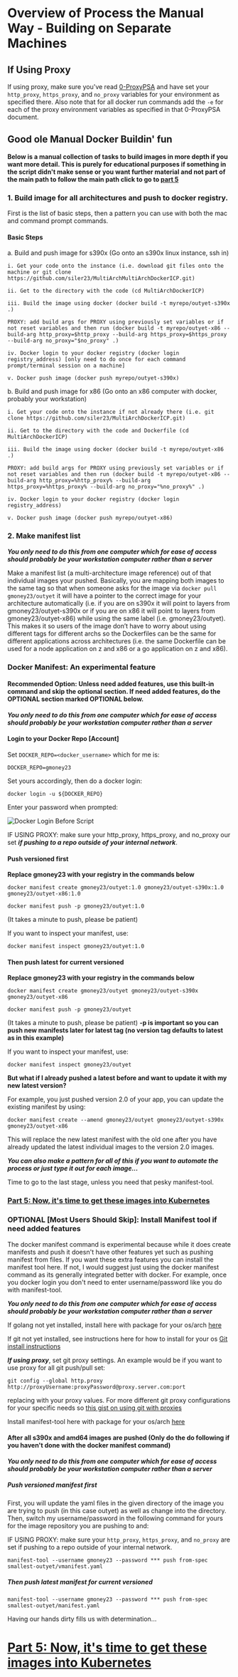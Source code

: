 # Overview of Process the Manual Way - Building on Separate Machines

## If Using Proxy
If using proxy, make sure you've read [0-ProxyPSA](0-ProxyPSA.md) and have set your `http_proxy`, `https_proxy`, and `no_proxy` variables for your environment as specified there. Also note that for all docker run commands add the `-e` for each of the proxy environment variables as specified in that 0-ProxyPSA document.

## Good ole Manual Docker Buildin' fun

**Below is a manual collection of tasks to build images in more depth if you want more detail. This is purely for educational purposes if something in the script didn't make sense or you want further material and not part of the main path to follow the main path click to go to [part 5](5-Deploy-to-Kubernetes.md)**

### 1.	Build image for all architectures and push to docker registry.
First is the list of basic steps, then a pattern you can use with both the mac and command  prompt commands.

#### Basic Steps
  a. Build and push image for s390x (Go onto an s390x linux instance, ssh in)

    i. Get your code onto the instance (i.e. download git files onto the machine or git clone https://github.com/siler23/MultiArchMultiArchDockerICP.git)

    ii. Get to the directory with the code (cd MultiArchDockerICP)

    iii. Build the image using docker (docker build -t myrepo/outyet-s390x .)

    PROXY: add build args for PROXY using previously set variables or if not reset variables and then run (docker build -t myrepo/outyet-x86 --build-arg http_proxy=$http_proxy --build-arg https_proxy=$https_proxy --build-arg no_proxy="$no_proxy" .)

    iv. Docker login to your docker registry (docker login registry_address) [only need to do once for each command prompt/terminal session on a machine]

    v. Docker push image (docker push myrepo/outyet-s390x)

  b. Build and push image for x86 (Go onto an x86 computer with docker, probably your workstation)

    i. Get your code onto the instance if not already there (i.e. git clone https://github.com/siler23/MultiArchDockerICP.git)

    ii. Get to the directory with the code and Dockerfile (cd MultiArchDockerICP)

    iii. Build the image using docker (docker build -t myrepo/outyet-x86 .)

    PROXY: add build args for PROXY using previously set variables or if not reset variables and then run (docker build -t myrepo/outyet-x86 --build-arg http_proxy=%http_proxy% --build-arg https_proxy=%https_proxy% --build-arg no_proxy="%no_proxy%" .)

    iv. Docker login to your docker registry (docker login registry_address)

    v. Docker push image (docker push myrepo/outyet-x86)

### 2.	Make manifest list
***You only need to do this from one computer which for ease of access should probably be your workstation computer rather than a server***

Make a manifest list (a multi-architecture image reference) out of that individual images your pushed. Basically, you are mapping both images to the same tag so that when someone asks for the image via `docker pull gmoney23/outyet` it will have a pointer to the correct image for your architecture automatically (i.e. if you are on s390x it will point to layers from gmoney23/outyet-s390x or if you are on x86 it will point to layers from gmoney23/outyet-x86) while using the same label (i.e. gmoney23/outyet). This makes it so users of the image don’t have to worry about using different tags for different archs so the Dockerfiles can be the same for different applications across architectures (i.e. the same Dockerfile can be used for a node application on z and x86 or a go application on z and x86).

### Docker Manifest: An experimental feature

#### Recommended Option: Unless need added features, use this built-in command and skip the optional section. If need added features, do the OPTIONAL section marked OPTIONAL below.
***You only need to do this from one computer which for ease of access should probably be your workstation computer rather than a server***

#### Login to your Docker Repo [Account]

Set `DOCKER_REPO=<docker_username>` which for me is:

```
DOCKER_REPO=gmoney23
```

Set yours accordingly, then do a docker login:

```
docker login -u ${DOCKER_REPO}
```

Enter your password when prompted:

![Docker Login Before Script](images/docker_login_before_script.png)

IF USING PROXY: make sure your http_proxy, https_proxy, and no_proxy our set ***if pushing to a repo outside of your internal network***.
#### Push versioned first

**Replace gmoney23 with your registry in the commands below**

```
docker manifest create gmoney23/outyet:1.0 gmoney23/outyet-s390x:1.0 gmoney23/outyet-x86:1.0
```

```
docker manifest push -p gmoney23/outyet:1.0
```

(It takes a minute to push, please be patient)

If you want to inspect your manifest, use:

```
docker manifest inspect gmoney23/outyet:1.0
```

#### Then push latest for current versioned

**Replace gmoney23 with your registry in the commands below**

```
docker manifest create gmoney23/outyet gmoney23/outyet-s390x gmoney23/outyet-x86
```

```
docker manifest push -p gmoney23/outyet
```

(It takes a minute to push, please be patient)
**-p is important so you can push new manifests later for latest tag (no version tag defaults to latest as in this example)**

If you want to inspect your manifest, use:

```
docker manifest inspect gmoney23/outyet
```

**But what if I already pushed a latest before and want to update it with my new latest version?**

For example, you just pushed version 2.0 of your app, you can update the existing manifest by using:

```
docker manifest create --amend gmoney23/outyet gmoney23/outyet-s390x gmoney23/outyet-x86
```

This will replace the new latest manifest with the old one after you have already updated the latest individual images to the version 2.0 images.

***You can also make a pattern for all of this if you want to automate the process or just type it out for each image...***

Time to go to the last stage, unless you need that pesky manifest-tool.

### [Part 5: Now, it's time to get these images into Kubernetes](5-Deploy-to-Kubernetes.md)

### OPTIONAL [Most Users Should Skip]: Install Manifest tool if need added features
The docker manifest command is experimental because while it does create manifests and push it doesn't have other features yet such as pushing manifest from files. If you want these extra features you can install the manifest tool here. If not, I would suggest just using the docker manifest command as its generally integrated better with docker. For example, once you docker login you don't need to enter username/password like you do with manifest-tool.

***You only need to do this from one computer which for ease of access should probably be your workstation computer rather than a server***

If golang not yet installed, install here with package for your os/arch [here](https://golang.org/dl/)

If git not yet installed, see instructions here for how to install for your os [Git install instructions](https://git-scm.com/book/en/v2/Getting-Started-Installing-Git)

***If using proxy***, set git proxy settings. An example would be if you want to use proxy for all git push/pull set:

```
git config --global http.proxy http://proxyUsername:proxyPassword@proxy.server.com:port
```
 
replacing with your proxy values. For more different git proxy configurations for your specific needs so [this gist on using git with proxies](https://gist.github.com/evantoli/f8c23a37eb3558ab8765)

Install manifest-tool here with package for your os/arch [here](https://github.com/estesp/manifest-tool/releases)

#### After all s390x and amd64 images are pushed (Only do the do following if you haven't done with the docker manifest command)
***You only need to do this from one computer which for ease of access should probably be your workstation computer rather than a server***
##### Push versioned manifest first
First, you will update the yaml files in the given directory of the image you are trying to push (in this case outyet) as well as change into the directory. Then, switch my username/password in the following command for yours for the image repository you are pushing to and:

IF USING PROXY: make sure your `http_proxy`, `https_proxy`, and `no_proxy` are set if pushing to a repo outside of your internal network.

```
manifest-tool --username gmoney23 --password *** push from-spec smallest-outyet/vmanifest.yaml
```

##### Then push latest manifest for current versioned

```
manifest-tool --username gmoney23 --password *** push from-spec smallest-outyet/manifest.yaml
```

Having our hands dirty fills us with determination...

# [Part 5: Now, it's time to get these images into Kubernetes](5-Deploy-to-Kubernetes.md)